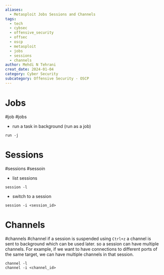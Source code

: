 ```yaml
---
aliases:
  - Metasploit Jobs Sessions and Channels
tags:
  - tech
  - cybsec
  - offensive_security
  - offsec
  - oscp
  - metasploit
  - jobs
  - sessions
  - channels
author: Mehdi N Tehrani
creat_date: 2024-01-04
category: Cyber Security
subcategory: Offensive Security - OSCP
---
```


# Jobs
#job #jobs
- run a task in background (run as a job)
```msfconsole
run -j
```
# Sessions
#sessions #sessoin

- list sessions
```msfconsole
session -l
```

- switch to a session
```msfconsole
session -i <session_id>
```


# Channels
#channels #channel
if a session is suspended using `Ctrl+z` a channel is sent to background which can be used later.
so a session can have multiple channels. For example, if we want to have connections to different ports of the same target, we can have multiple channels in that session.
```msfconsole
channel -l
channel -i <channel_id>
```
